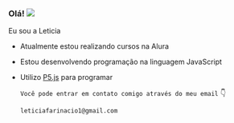 ### Olá! ![](https://media.tenor.com/93tDn9zeswoAAAAi/mewo-sleep-sprite-mewo.gif)

Eu sou a Leticia 

- Atualmente estou realizando cursos na Alura
- Estou desenvolvendo programação na linguagem JavaScript
- Utilizo [P5.js](https://editor.p5js.org) para programar

  `Você pode entrar em contato comigo através do meu email`  👇

  `leticiafarinacio1@gmail.com`



